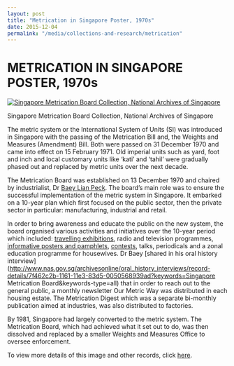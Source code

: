 ```yaml
---
layout: post
title: "Metrication in Singapore Poster, 1970s"
date: 2015-12-04
permalink: "/media/collections-and-research/metrication"
---
```




# METRICATION IN SINGAPORE POSTER, 1970s

[![Singapore Metrication Board Collection, National Archives of Singapore](http://www.nas.gov.sg/blogs/archivistpick/wp-content/uploads/2015/12/2015-12-04-L.jpg)](http://www.nas.gov.sg/archivesonline/posters/record-details/b6ff74cd-2ea4-11e4-859c-0050568939ad)

Singapore Metrication Board Collection, National Archives of Singapore

The metric system or the International System of Units (SI) was introduced in Singapore with the passing of the Metrication Bill and, the Weights and Measures (Amendment) Bill. Both were passed on 31 December 1970 and came into effect on 15 February 1971. Old imperial units such as yard, foot and inch and local customary units like ‘kati’ and ‘tahil’ were gradually phased out and replaced by metric units over the next decade.

The Metrication Board was established on 13 December 1970 and chaired by industrialist, Dr [Baey Lian Peck](http://www.nas.gov.sg/archivesonline/photographs/record-details/a29caed8-1162-11e3-83d5-0050568939ad). The board’s main role was to ensure the successful implementation of the metric system in Singapore. It embarked on a 10-year plan which first focused on the public sector, then the private sector in particular: manufacturing, industrial and retail.

In order to bring awareness and educate the public on the new system, the board organised various activities and initiatives over the 10-year period which included: [travelling exhibitions](http://www.nas.gov.sg/archivesonline/posters/record-details/318beab1-115c-11e3-83d5-0050568939ad), radio and television programmes, [informative posters and pamphlets](http://www.nas.gov.sg/archivesonline/posters/record-details/32bdbc57-115c-11e3-83d5-0050568939ad), [contests](http://www.nas.gov.sg/archivesonline/posters/record-details/30b7f570-115c-11e3-83d5-0050568939ad), talks, periodicals and a zonal education programme for housewives. Dr Baey [shared in his oral history interview](http://www.nas.gov.sg/archivesonline/oral_history_interviews/record-details/7f462c2b-1161-11e3-83d5-0050568939ad?keywords=Singapore Metrication Board&keywords-type=all) that in order to reach out to the general public, a monthly newsletter Our Metric Way was distributed in each housing estate. The Metrication Digest which was a separate bi-monthly publication aimed at industries, was also distributed to factories.

By 1981, Singapore had largely converted to the metric system. The Metrication Board, which had achieved what it set out to do, was then dissolved and replaced by a smaller Weights and Measures Office to oversee enforcement.

To view more details of this image and other records, click [here](http://www.nas.gov.sg/archivesonline/posters/record-details/b6ff74cd-2ea4-11e4-859c-0050568939ad).